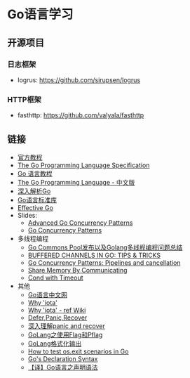 # Go语言学习

## 开源项目

### 日志框架
* logrus: https://github.com/sirupsen/logrus

### HTTP框架
* fasthttp: https://github.com/valyala/fasthttp

## 链接

* [官方教程](https://golang.org/doc/)
* [The Go Programming Language Specification](https://golang.org/ref/spec)
* [Go 语言教程](http://www.runoob.com/go/go-tutorial.html)
* [The Go Programming Language - 中文版](https://yar999.gitbooks.io/gopl-zh/content/)
* [深入解析Go](https://tiancaiamao.gitbooks.io/go-internals/content/zh/)
* [Go语言标准库](https://books.studygolang.com/The-Golang-Standard-Library-by-Example/)
* [Effective Go](https://golang.org/doc/effective_go.html)
* Slides:
    * [Advanced Go Concurrency Patterns](https://talks.golang.org/2013/advconc.slide)
    * [Go Concurrency Patterns](https://talks.golang.org/2012/concurrency.slide)
* 多线程编程
    * [Go Commons Pool发布以及Golang多线程编程问题总结](http://jolestar.com/go-commons-pool-and-go-concurrent/)
    * [BUFFERED CHANNELS IN GO: TIPS & TRICKS](https://www.rapidloop.com/blog/golang-channels-tips-tricks.html)
    * [Go Concurrency Patterns: Pipelines and cancellation](https://blog.golang.org/pipelines)
    * [Share Memory By Communicating](https://blog.golang.org/share-memory-by-communicating)
    * [Cond with Timeout](https://gist.github.com/zviadm/c234426882bfc8acba88f3503edaaa36#file-cond2-go)
* 其他
    * [Go语言中文网](https://studygolang.com/)
    * [Why 'iota'](https://groups.google.com/forum/#!topic/golang-nuts/ku6rvTmLM4o)
    * [Why 'iota' - ref Wiki](https://en.wikipedia.org/wiki/Iota)
    * [Defer,Panic,Recover](https://blog.golang.org/defer-panic-and-recover)
    * [深入理解panic and recover](https://ieevee.com/tech/2017/11/23/go-panic.html)
    * [GoLang之使用Flag和Pflag](https://o-my-chenjian.com/2017/09/20/Using-Flag-And-Pflag-With-Golang/)
    * [GoLang格式化输出](https://www.cnblogs.com/yinzhengjie/p/7680829.html)
    * [How to test os.exit scenarios in Go](https://stackoverflow.com/questions/26225513/how-to-test-os-exit-scenarios-in-go)
    * [Go's Declaration Syntax](https://blog.golang.org/gos-declaration-syntax)
    * [【译】Go语言之声明语法](https://studygolang.com/articles/11812)
